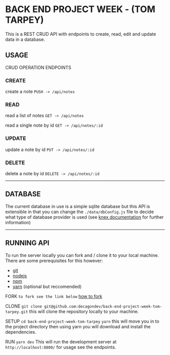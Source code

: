 # BACK END PROJECT WEEK - (TOM TARPEY)

This is a REST CRUD API with endpoints to create, read, edit and update data in a database.

## USAGE

CRUD OPERATION ENDPOINTS

### CREATE

create a note
`PUSH -> /api/notes`

### READ

read a list of notes
`GET -> /api/notes`

read a single note by id
`GET -> /api/notes/:id`

### UPDATE

update a note by id
`PUT -> /api/notes/:id`

### DELETE

delete a note by id
`DELETE -> /api/notes/:id`

---

## DATABASE

The current database in use is a simple sqlite database but this API is extensible in that you can change the `./data/dbConfig.js` file to decide what type of database provider is used (see [knex documentation](https://knexjs.org/) for further information)

---

## RUNNING API

To run the server locally you can fork and / clone it to your local machine. There are some prerequisites for this however:

- [git](https://www.linode.com/docs/development/version-control/how-to-install-git-on-linux-mac-and-windows/)
- [nodejs](https://nodejs.org/en/download/)
- [npm](https://docs.npmjs.com/getting-started/installing-node)
- [yarn](https://yarnpkg.com/lang/en/docs/install/#windows-stable) (optional but reccomended)

FORK
`to fork see the link below`
[how to fork](https://help.github.com/articles/fork-a-repo/)

CLONE
`git clone git@github.com:decagondev/back-end-project-week-tom-tarpey.git`
this will clone the repository locally to your machine.

SETUP
`cd back-end-project-week-tom-tarpey`
`yarn`
this will move you in to the project directory then using yarn you will download and install the dependencies.

RUN
`yarn dev`
This will run the development server at `http://localhost:8800/` for usage see the endpoints.
